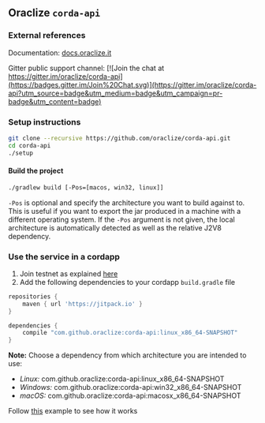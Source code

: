 
## Oraclize `corda-api`

### External references

Documentation: [docs.oraclize.it](http://docs.oraclize.it)

Gitter public support channel: 
[![Join the chat at https://gitter.im/oraclize/corda-api](https://badges.gitter.im/Join%20Chat.svg)](https://gitter.im/oraclize/corda-api?utm_source=badge&utm_medium=badge&utm_campaign=pr-badge&utm_content=badge)


### Setup instructions

```bash
git clone --recursive https://github.com/oraclize/corda-api.git
cd corda-api
./setup
```



#### Build the project

```bash
./gradlew build [-Pos=[macos, win32, linux]]
```

`-Pos` is optional and specify the architecture you want to build against to. This is useful if you want
to export the jar produced in a machine with a different operating system.
If the `-Pos` argument is not given, the local architecture is automatically detected as well as the relative
J2V8 dependency.

### Use the service in a cordapp

 1. Join testnet as explained [here](https://docs.corda.net/head/corda-testnet-intro.html)
 2. Add the following dependencies to your cordapp `build.gradle` file

```groovy
repositories {
    maven { url 'https://jitpack.io' }
}

dependencies {
    compile "com.github.oraclize:corda-api:linux_x86_64-SNAPSHOT"
}
```

**Note:** Choose a dependency from which architecture you are intended to use:

  * *Linux:* com.github.oraclize:corda-api:linux_x86_64-SNAPSHOT
  * *Windows:* com.github.oraclize:corda-api:win32_x86_64-SNAPSHOT
  * *macOS:* com.github.oraclize:corda-api:macosx_x86_64-SNAPSHOT
 
 
Follow [this](https://github.com/gitmp01/corda-example) example to see how it works  

